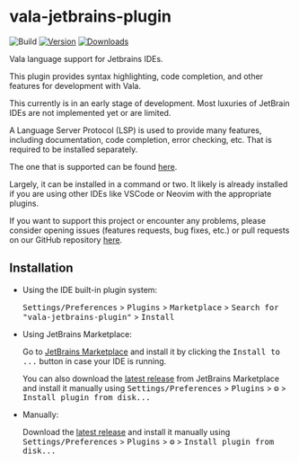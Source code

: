 # vala-jetbrains-plugin

![Build](https://github.com/Tbusk/vala-jetbrains-plugin/workflows/Build/badge.svg)
[![Version](https://img.shields.io/jetbrains/plugin/v/27464-vala-language.svg)](https://plugins.jetbrains.com/plugin/27464-vala-language)
[![Downloads](https://img.shields.io/jetbrains/plugin/d/27464-vala-language.svg)](https://plugins.jetbrains.com/plugin/27464-vala-language)

<!-- Plugin description -->

Vala language support for Jetbrains IDEs.
            
This plugin provides syntax highlighting, code completion, and other features for development with Vala.
            
This currently is in an early stage of development. Most luxuries of JetBrain IDEs are not implemented yet or are limited.

A Language Server Protocol (LSP) is used to provide many features, including documentation, code completion, error checking, etc.
That is required to be installed separately. 

The one that is supported can be found [here](https://github.com/vala-lang/vala-language-server).

Largely, it can be installed in a command or two.  It likely is already installed if you are using other IDEs like VSCode or Neovim with the appropriate plugins.

If you want to support this project or encounter any problems, please consider opening issues (features requests, bug fixes, etc.) or pull requests on our GitHub repository [here](https://github.com/Tbusk/vala-jetbrains-plugin).


<!-- Plugin description end -->

## Installation

- Using the IDE built-in plugin system:
  
  <kbd>Settings/Preferences</kbd> > <kbd>Plugins</kbd> > <kbd>Marketplace</kbd> > <kbd>Search for "vala-jetbrains-plugin"</kbd> >
  <kbd>Install</kbd>
  
- Using JetBrains Marketplace:

  Go to [JetBrains Marketplace](https://plugins.jetbrains.com/plugin/27464-vala-language) and install it by clicking the <kbd>Install to ...</kbd> button in case your IDE is running.

  You can also download the [latest release](https://plugins.jetbrains.com/plugin/27464-vala-language/versions) from JetBrains Marketplace and install it manually using
  <kbd>Settings/Preferences</kbd> > <kbd>Plugins</kbd> > <kbd>⚙️</kbd> > <kbd>Install plugin from disk...</kbd>

- Manually:

  Download the [latest release](https://github.com/Tbusk/vala-jetbrains-plugin/releases/latest) and install it manually using
  <kbd>Settings/Preferences</kbd> > <kbd>Plugins</kbd> > <kbd>⚙️</kbd> > <kbd>Install plugin from disk...</kbd>
